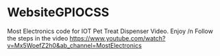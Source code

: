 # WebsiteGPIOCSS
Most Electronics code for IOT Pet Treat Dispenser Video. Enjoy /n
Follow the steps in the video https://www.youtube.com/watch?v=Mx5WoefZ2h0&ab_channel=MostElectronics
